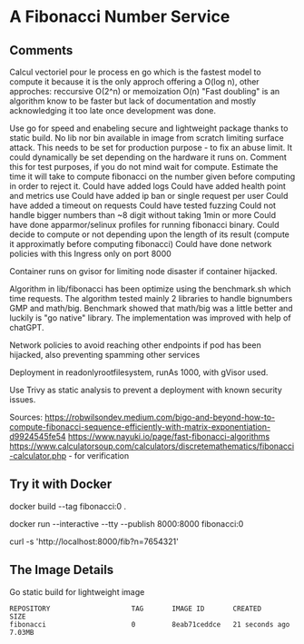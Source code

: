 # A Fibonacci Number Service

## Comments

Calcul vectoriel pour le process en go which is the fastest model to compute it because it is the only approch offering a O(log n), other approches: reccursive O(2^n) or memoization O(n)
"Fast doubling" is an algorithm know to be faster but lack of documentation and mostly acknowledging it too late once development was done.

Use go for speed and enabeling secure and lightweight package thanks to static build. No lib nor bin available in image from scratch limiting surface attack.
This needs to be set for production purpose - to fix an abuse limit.
It could dynamically be set depending on the hardware it runs on.
Comment this for test purposes, if you do not mind wait for compute.
Estimate the time it will take to compute fibonacci on the number given before computing in order to reject it.
Could have added logs
Could have added health point and metrics use
Could have added ip ban or single request per user
Could have added a timeout on requests
Could have tested fuzzing
Could not handle bigger numbers than ~8 digit without taking 1min or more
Could have done apparmor/selinux profiles for running fibonacci binary.
Could decide to compute or not depending upon the length of its result (compute it approximatly before computing fibonacci)
Could have done network policies with this Ingress only on port 8000

Container runs on gvisor for limiting node disaster if container hijacked.

Algorithm in lib/fibonacci has been optimize using the benchmark.sh which time requests. The algorithm tested mainly 2 libraries to handle bignumbers GMP and math/big. Benchmark showed that math/big was a little better and luckily is "go native" library. The implementation was improved with help of chatGPT.

Network policies to avoid reaching other endpoints if pod has been hijacked, also preventing spamming other services

Deployment in readonlyrootfilesystem, runAs 1000, with gVisor used.

Use Trivy as static analysis to prevent a deployment with known security issues.

Sources:
https://robwilsondev.medium.com/bigo-and-beyond-how-to-compute-fibonacci-sequence-efficiently-with-matrix-exponentiation-d9924545fe54
https://www.nayuki.io/page/fast-fibonacci-algorithms
https://www.calculatorsoup.com/calculators/discretemathematics/fibonacci-calculator.php - for verification

## Try it with Docker
docker build --tag fibonacci:0 .

docker run --interactive --tty --publish 8000:8000 fibonacci:0

curl -s 'http://localhost:8000/fib?n=7654321'

## The Image Details

Go static build for lightweight image

```
REPOSITORY                    TAG       IMAGE ID       CREATED          SIZE
fibonacci                     0         8eab71ceddce   21 seconds ago   7.03MB
```

